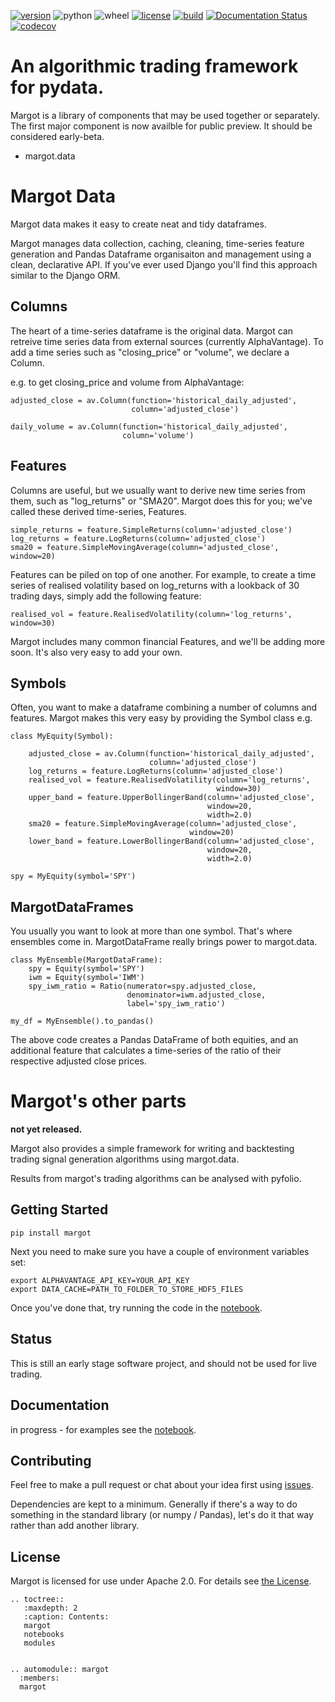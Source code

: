 [![version](https://img.shields.io/pypi/v/margot)](https://pypi.org/project/margot/)
![python](https://img.shields.io/pypi/pyversions/margot)
![wheel](https://img.shields.io/pypi/wheel/margot)
[![license](https://img.shields.io/github/license/atkinson/margot)](https://github.com/atkinson/margot/blob/master/LICENSE)
[![build](https://img.shields.io/travis/com/atkinson/margot)](https://travis-ci.com/github/atkinson/margot)
[![Documentation Status](https://readthedocs.org/projects/margot/badge/?version=latest)](https://margot.readthedocs.io/en/latest/?badge=latest)
[![codecov](https://codecov.io/gh/atkinson/margot/branch/master/graph/badge.svg)](https://codecov.io/gh/atkinson/margot)

# An algorithmic trading framework for pydata.
Margot is a library of components that may be used together or separately. The first
major component is now availble for public preview. It should be considered early-beta.

- margot.data

# Margot Data
Margot data makes it easy to create neat and tidy dataframes.

Margot manages data collection, caching, cleaning, time-series feature generation and
Pandas Dataframe organisaiton and management using a clean, declarative API. If you've
ever used Django you'll find this approach similar to the Django ORM.

## Columns
The heart of a time-series dataframe is the original data. Margot can retreive time series
data from external sources (currently AlphaVantage). To add a time series such as
"closing_price" or "volume", we declare a Column.

e.g. to get closing_price and volume from AlphaVantage:

    adjusted_close = av.Column(function='historical_daily_adjusted', 
                               column='adjusted_close')

    daily_volume = av.Column(function='historical_daily_adjusted',
                             column='volume')

## Features
Columns are useful, but we usually want to derive new time series from them, such 
as "log_returns" or "SMA20". Margot does this for you; we've called these derived
time-series, Features.

    simple_returns = feature.SimpleReturns(column='adjusted_close')
    log_returns = feature.LogReturns(column='adjusted_close')
    sma20 = feature.SimpleMovingAverage(column='adjusted_close', window=20)

Features can be piled on top of one another. For example, to create a time series of
realised volatility based on log_returns with a lookback of 30 trading days, simply
add the following feature:

    realised_vol = feature.RealisedVolatility(column='log_returns', window=30)

Margot includes many common financial Features, and we'll be adding more soon. It's 
also very easy to add your own.


## Symbols
Often, you want to make a dataframe combining a number of columns and features.
Margot makes this very easy by providing the Symbol class e.g.

    class MyEquity(Symbol):

        adjusted_close = av.Column(function='historical_daily_adjusted', 
                                   column='adjusted_close')
        log_returns = feature.LogReturns(column='adjusted_close')
        realised_vol = feature.RealisedVolatility(column='log_returns', 
                                                  window=30)
        upper_band = feature.UpperBollingerBand(column='adjusted_close', 
                                                window=20, 
                                                width=2.0)
        sma20 = feature.SimpleMovingAverage(column='adjusted_close', 
                                            window=20)
        lower_band = feature.LowerBollingerBand(column='adjusted_close', 
                                                window=20, 
                                                width=2.0)

    spy = MyEquity(symbol='SPY')

## MargotDataFrames
You usually you want to look at more than one symbol. That's where
ensembles come in. MargotDataFrame really brings power to margot.data.

    class MyEnsemble(MargotDataFrame):
        spy = Equity(symbol='SPY')
        iwm = Equity(symbol='IWM')
        spy_iwm_ratio = Ratio(numerator=spy.adjusted_close, 
                              denominator=iwm.adjusted_close,
                              label='spy_iwm_ratio')

    my_df = MyEnsemble().to_pandas() 

The above code creates a Pandas DataFrame of both equities, and an additional
feature that calculates a time-series of the ratio of their respective
adjusted close prices.

# Margot's other parts
**not yet released.**

Margot also provides a simple framework for writing and backtesting trading
signal generation algorithms using margot.data.

Results from margot's trading algorithms can be analysed with pyfolio.

## Getting Started

    pip install margot

Next you need to make sure you have a couple of environment variables set:

    export ALPHAVANTAGE_API_KEY=YOUR_API_KEY
    export DATA_CACHE=PATH_TO_FOLDER_TO_STORE_HDF5_FILES

Once you've done that, try running the code in the [notebook](https://github.com/atkinson/margot/blob/master/notebooks/margot.ipynb).

## Status
This is still an early stage software project, and should not be used for live trading.

## Documentation

in progress - for examples see the [notebook](https://github.com/atkinson/margot/blob/master/notebooks/margot.ipynb).

## Contributing

Feel free to make a pull request or chat about your idea first using [issues](https://github.com/atkinson/margot/issues).

Dependencies are kept to a minimum. Generally if there's a way to do something in the standard library (or numpy / Pandas), let's do it that way rather than add another library. 

## License
Margot is licensed for use under Apache 2.0. For details see [the License](https://github.com/atkinson/margot/blob/master/LICENSE).


```eval_rst
.. toctree::
   :maxdepth: 2
   :caption: Contents:
   margot
   notebooks
   modules


.. automodule:: margot
  :members:
  margot
```